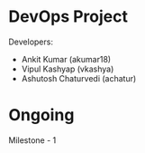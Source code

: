# DevOps Project
Developers:
 - Ankit Kumar (akumar18)
 - Vipul Kashyap (vkashya)
 - Ashutosh Chaturvedi (achatur)

# Ongoing
Milestone - 1
